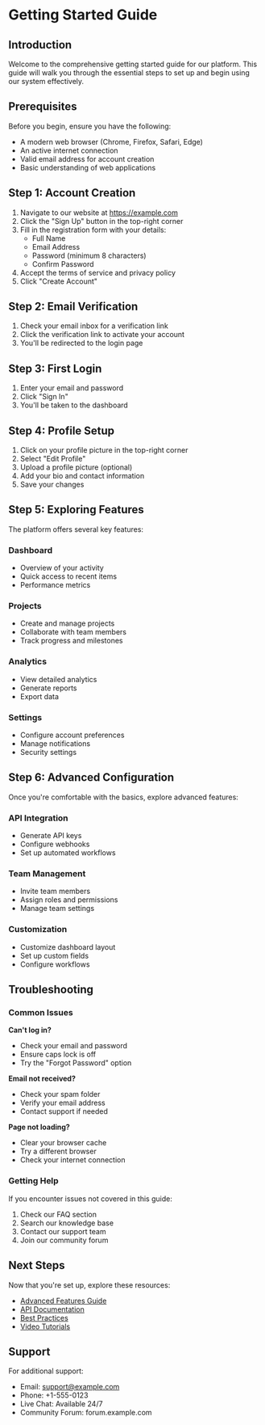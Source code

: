 # Getting Started Guide

## Introduction
Welcome to the comprehensive getting started guide for our platform. This guide will walk you through the essential steps to set up and begin using our system effectively.

## Prerequisites
Before you begin, ensure you have the following:
- A modern web browser (Chrome, Firefox, Safari, Edge)
- An active internet connection
- Valid email address for account creation
- Basic understanding of web applications

## Step 1: Account Creation
1. Navigate to our website at https://example.com
2. Click the "Sign Up" button in the top-right corner
3. Fill in the registration form with your details:
   - Full Name
   - Email Address
   - Password (minimum 8 characters)
   - Confirm Password
4. Accept the terms of service and privacy policy
5. Click "Create Account"

## Step 2: Email Verification
1. Check your email inbox for a verification link
2. Click the verification link to activate your account
3. You'll be redirected to the login page

## Step 3: First Login
1. Enter your email and password
2. Click "Sign In"
3. You'll be taken to the dashboard

## Step 4: Profile Setup
1. Click on your profile picture in the top-right corner
2. Select "Edit Profile"
3. Upload a profile picture (optional)
4. Add your bio and contact information
5. Save your changes

## Step 5: Exploring Features
The platform offers several key features:

### Dashboard
- Overview of your activity
- Quick access to recent items
- Performance metrics

### Projects
- Create and manage projects
- Collaborate with team members
- Track progress and milestones

### Analytics
- View detailed analytics
- Generate reports
- Export data

### Settings
- Configure account preferences
- Manage notifications
- Security settings

## Step 6: Advanced Configuration
Once you're comfortable with the basics, explore advanced features:

### API Integration
- Generate API keys
- Configure webhooks
- Set up automated workflows

### Team Management
- Invite team members
- Assign roles and permissions
- Manage team settings

### Customization
- Customize dashboard layout
- Set up custom fields
- Configure workflows

## Troubleshooting

### Common Issues

**Can't log in?**
- Check your email and password
- Ensure caps lock is off
- Try the "Forgot Password" option

**Email not received?**
- Check your spam folder
- Verify your email address
- Contact support if needed

**Page not loading?**
- Clear your browser cache
- Try a different browser
- Check your internet connection

### Getting Help
If you encounter issues not covered in this guide:
1. Check our FAQ section
2. Search our knowledge base
3. Contact our support team
4. Join our community forum

## Next Steps
Now that you're set up, explore these resources:
- [Advanced Features Guide](advanced-features.md)
- [API Documentation](api-docs.md)
- [Best Practices](best-practices.md)
- [Video Tutorials](tutorials.md)

## Support
For additional support:
- Email: support@example.com
- Phone: +1-555-0123
- Live Chat: Available 24/7
- Community Forum: forum.example.com
